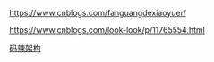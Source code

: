

https://www.cnblogs.com/fanguangdexiaoyuer/

https://www.cnblogs.com/look-look/p/11765554.html





[码辣架构](https://www.cnblogs.com/jajian/)